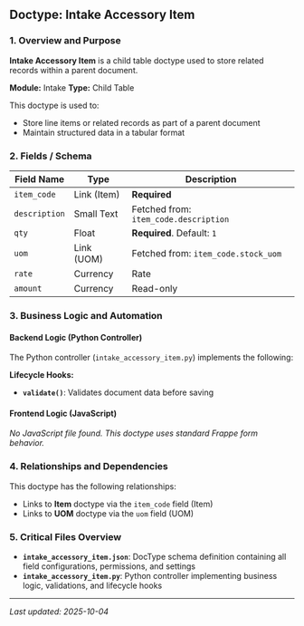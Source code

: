 ## Doctype: Intake Accessory Item

### 1. Overview and Purpose

**Intake Accessory Item** is a child table doctype used to store related records within a parent document.

**Module:** Intake
**Type:** Child Table

This doctype is used to:
- Store line items or related records as part of a parent document
- Maintain structured data in a tabular format

### 2. Fields / Schema

| Field Name | Type | Description |
|------------|------|-------------|
| `item_code` | Link (Item) | **Required** |
| `description` | Small Text | Fetched from: `item_code.description` |
| `qty` | Float | **Required**. Default: `1` |
| `uom` | Link (UOM) | Fetched from: `item_code.stock_uom` |
| `rate` | Currency | Rate |
| `amount` | Currency | Read-only |

### 3. Business Logic and Automation

#### Backend Logic (Python Controller)

The Python controller (`intake_accessory_item.py`) implements the following:

**Lifecycle Hooks:**
- **`validate()`**: Validates document data before saving

#### Frontend Logic (JavaScript)

*No JavaScript file found. This doctype uses standard Frappe form behavior.*

### 4. Relationships and Dependencies

This doctype has the following relationships:

- Links to **Item** doctype via the `item_code` field (Item)
- Links to **UOM** doctype via the `uom` field (UOM)

### 5. Critical Files Overview

- **`intake_accessory_item.json`**: DocType schema definition containing all field configurations, permissions, and settings
- **`intake_accessory_item.py`**: Python controller implementing business logic, validations, and lifecycle hooks

---

*Last updated: 2025-10-04*
